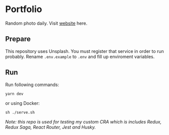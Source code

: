 # Portfolio

Random photo daily. Visit [website](https://gallery.lddtoan.dev) here.

## Prepare

This repository uses Unsplash. You must register that service in order to run probably.
Rename `.env.example` to `.env` and fill up enviroment variables.

## Run

Run following commands:

```
yarn dev
```

or using Docker:

```
sh ./serve.sh
```

_Note: this repo is used for testing my custom CRA which is includes Redux, Redux Saga, React Router, Jest and Husky._

